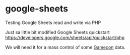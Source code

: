 # google-sheets
Testing Google Sheets read and write via PHP

Just sa little bit modified Google Sheets quickstart https://developers.google.com/sheets/api/quickstart/php

We will need it for a mass control of some [Gamecon](https://github.com/gamecon-cz/gamecon) data.
